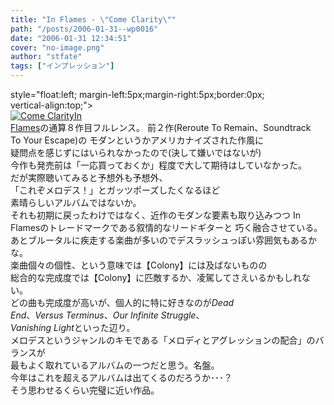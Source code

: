 ```yaml
---
title: "In Flames - \"Come Clarity\""
path: "/posts/2006-01-31--wp0016"
date: "2006-01-31 12:34:51"
cover: "no-image.png"
author: "stfate"
tags: ["インプレッション"]
---
```


<style type="text/css">
<!--
p {white-space: pre-wrap};
-->
</style>

style="float:left; margin-left:5px;margin-right:5px;border:0px; vertical-align:top;">
<a href="http://www.amazon.co.jp/exec/obidos/ASIN/B000E1JP1A/invisibleair-22" target="_blank"><img src="http://images-jp.amazon.com/images/P/B000E1JP1A.09.MZZZZZZZ.jpg" alt="Come Clarity"   /></a><a href="http://www.inflames.com/" target="_blank">In Flames</a>の通算８作目フルレンス。
前２作(Reroute To Remain、Soundtrack To Your Escape)の
モダンというかアメリカナイズされた作風に
疑問点を感じずにはいられなかったので(決して嫌いではないが)
今作も発売前は「一応買っておくか」程度で大して期待はしていなかった。
だが実際聴いてみると予想外も予想外、
「これぞメロデス！」とガッツポーズしたくなるほど
素晴らしいアルバムではないか。
それも初期に戻ったわけではなく、近作のモダンな要素も取り込みつつ
In Flamesのトレードマークである叙情的なリードギターと
巧く融合させている。
あとブルータルに疾走する楽曲が多いのでデスラッシュっぽい雰囲気もあるかな。
楽曲個々の個性、という意味では【Colony】には及ばないものの
総合的な完成度では【Colony】に匹敵するか、凌駕してさえいるかもしれない。
どの曲も完成度が高いが、個人的に特に好きなのが<em>Dead End</em>、<em>Versus Terminus</em>、<em>Our Infinite Struggle</em>、 <em>Vanishing Light</em>といった辺り。
メロデスというジャンルのキモである「メロディとアグレッションの配合」のバランスが
最もよく取れているアルバムの一つだと思う。名盤。
今年はこれを超えるアルバムは出てくるのだろうか･･･？
そう思わせるくらい完璧に近い作品。
